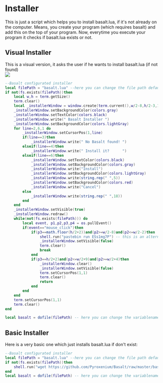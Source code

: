 # Installer

This is just a script which helps you to install basalt.lua, if it's not already on the computer. Means, you create your program (which requires basalt) and add this on the top of your program. Now, everytime you execute your program it checks if basalt.lua exists or not.

## Visual Installer
This is a visual version, it asks the user if he wants to install basalt.lua (if not found)<br>
![](https://i.imgur.com/b4Ys7FB.png)
```lua
--Basalt configurated installer
local filePath = "basalt.lua" --here you can change the file path default: basalt.lua
if not(fs.exists(filePath))then
    local w,h = term.getSize()
    term.clear()
    local _installerWindow = window.create(term.current(),w/2-8,h/2-3,18,6)
    _installerWindow.setBackgroundColor(colors.gray)
    _installerWindow.setTextColor(colors.black)
    _installerWindow.write(" Basalt Installer ")
    _installerWindow.setBackgroundColor(colors.lightGray)
    for line=2,6,1 do
        _installerWindow.setCursorPos(1,line)
        if(line==3)then
            _installerWindow.write(" No Basalt found! ")
        elseif(line==4)then
            _installerWindow.write(" Install it?      ")
        elseif(line==6)then
            _installerWindow.setTextColor(colors.black)
            _installerWindow.setBackgroundColor(colors.gray)
            _installerWindow.write("Install")
            _installerWindow.setBackgroundColor(colors.lightGray)
            _installerWindow.write(string.rep(" ",5))
            _installerWindow.setBackgroundColor(colors.red)
            _installerWindow.write("Cancel")
        else
            _installerWindow.write(string.rep(" ",18))
        end
    end
    _installerWindow.setVisible(true)
    _installerWindow.redraw()
    while(not(fs.exists(filePath))) do
        local event, p1,p2,p3,p4 = os.pullEvent()
        if(event=="mouse_click")then
            if(p3==math.floor(h/2+2))and(p2>=w/2-8)and(p2<=w/2-2)then
                shell.run("pastebin run ESs1mg7P") -- this is an alternative to the wget command
                _installerWindow.setVisible(false)
                term.clear()
                break
            end
            if(p3==h/2+2)and(p2<=w/2+9)and(p2>=w/2+4)then
                _installerWindow.clear()
                _installerWindow.setVisible(false)
                term.setCursorPos(1,1)
                term.clear()
                return
            end
        end
    end
    term.setCursorPos(1,1)
    term.clear()
end

local basalt = dofile(filePath) -- here you can change the variablename in any variablename you want default: basalt
```

## Basic Installer
Here is a very basic one which just installs basalt.lua if don't exist:
```lua
--Basalt configurated installer
local filePath = "basalt.lua" --here you can change the file path default: basalt.lua
if not(fs.exists(filePath))then
    shell.run("wget https://github.com/Pyroxenium/Basalt/raw/master/basalt.lua basalt.lua")
end
local basalt = dofile(filePath) -- here you can change the variablename in any variablename you want default: basalt

```